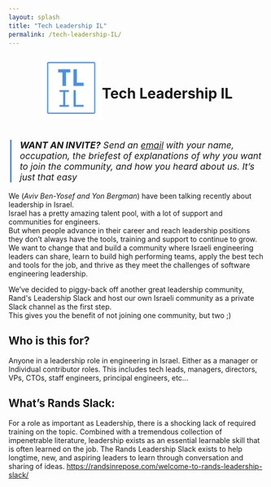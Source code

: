 ```yaml
---
layout: splash
title: "Tech Leadership IL"
permalink: /tech-leadership-IL/
---
```

<div style='text-align: center; display: flex; flex-direction: row; align-items: center; justify-content: center; margin-bottom: 42px; margin-top: 21px;'>
  <img src='/images/tlil.png' style="width: 120px; height: 120px; display: block;"/>
  <h1 class='about-me'>Tech Leadership IL</h1>
</div>

<p style='font-size: 1.1rem; font-style: italic; border-left: 3px solid #4b90e2; margin-left: 0.2rem; padding-left: 1rem'>
<strong>WANT AN INVITE?</strong> Send an <a href='mailto:techleadershipIL@yonbergman.com' target="_blank">email</a> with your name, occupation, the briefest of explanations of why you want to join the community, and how you heard about us. It’s just that easy
</p>

We (*Aviv Ben-Yosef and Yon Bergman*) have been talking recently about leadership in Israel.  
Israel has a pretty amazing talent pool, with a lot of support and communities for engineers.  
But when people advance in their career and reach leadership positions they don’t always have the tools, training and support to continue to grow.   
We want to change that and build a community where Israeli engineering leaders can share, learn to build high performing teams, apply the best tech and tools for the job, and thrive as they meet the challenges of software engineering leadership.

We’ve decided to piggy-back off another great leadership community, Rand's Leadership Slack and host our own Israeli community as a private Slack channel as the first step.  
This gives you the benefit of not joining one community, but two ;) 

## Who is this for?
Anyone in a leadership role in engineering in Israel. Either as a manager or Individual contributor roles. This includes tech leads, managers, directors, VPs, CTOs, staff engineers, principal engineers, etc...

## What’s Rands Slack:
For a role as important as Leadership, there is a shocking lack of required training on the topic. Combined with a tremendous collection of impenetrable literature, leadership exists as an essential learnable skill that is often learned on the job. The Rands Leadership Slack exists to help longtime, new, and aspiring leaders to learn through conversation and sharing of ideas.
https://randsinrepose.com/welcome-to-rands-leadership-slack/
